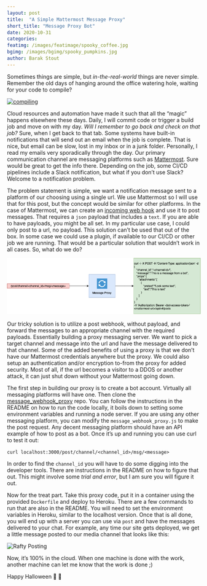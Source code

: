```yaml
---
layout: post
title:  "A Simple Mattermost Message Proxy"
short_title: "Message Proxy Bot"
date: 2020-10-31
categories:
featimg: /images/featimage/spooky_coffee.jpg
bgimg: /images/bgimg/spooky_pumpkins.jpg
author: Barak Stout
---
```


Sometimes things are simple, but *in-the-real-world* things are never simple. Remember the old days of hanging around the office watering hole, waiting for your code to compile?

[![compiling](https://imgs.xkcd.com/comics/compiling.png)](https://xkcd.com/303/)

Cloud resources and automation have made it such that all the “magic” happens elsewhere these days. Daily, I will commit code or trigger a build job and move on with my day. *Will I remember to go back and check on that job?* Sure, when I get back to that tab. Some systems have built-in notifications that will send out an email when the job is complete. That is nice, but email can be slow, lost in my inbox or in a junk folder. Personally, I read my emails very sporadically through the day. Our primary communication channel are messaging platforms such as [Mattermost](https://mattermost.com/). Sure would be great to get the info there. Depending on the job, some CI/CD pipelines include a Slack notification, but what if you don’t use Slack? Welcome to a notification problem.

The problem statement is simple, we want a notification message sent to a platform of our choosing using a single url.  We use Mattermost so I will use that for this post, but the concept would be similar for other platforms. In the case of Mattermost, we can create an [incoming web hook](https://docs.mattermost.com/developer/webhooks-incoming.html) and use it to post messages. That  requires a `json` payload that includes a `text`. If you are able to have payloads, you might be all set. In my particular use case, I could only post to a url, no payload. This solution can’t be used that out of the box. In some case we could use a plugin, if available to our CI/CD or other job we are running. That would be a particular solution that wouldn’t work in all cases. So, what do we do?

![Message Proxy](https://raw.githubusercontent.com/raft-tech/message_webhook_proxy/master/diagrams/message_proxy_diagram.png)

Our tricky solution is to utilize a post webhook, without payload, and forward the messages to an appropriate channel with the required payloads. Essentially building a proxy messaging server. We want to pick a target channel and message into the url and have the message delivered to that channel. Some of the added benefits of using a proxy is that we don’t have our Mattermost credentials anywhere but the proxy. We could also setup an authentication and/or encryption to-from the proxy for added security. Most of all, if the url becomes a visitor to a DDOS or another attack, it can just shut down without your Mattermost going down.

The first step in building our proxy is to create a bot account. Virtually all messaging platforms will have one. Then clone the [message_webhook_proxy](https://github.com/raft-tech/message_webhook_proxy) repo. You can follow the instructions in the README on how to run the code locally, it boils down to setting some environment variables and running a node server.
If you are using any other messaging platform, you can modify the `message_webhook_proxy.js` to make the post request. Any decent messaging platform should have an API example of how to post as a bot. Once it’s up and running you can use curl to test it out:

```
curl localhost:3000/post/channel/<channel_id>/msg/<message>
```

In order to find the `channel_id` you will have to do some digging into the developer tools. There are instructions in the README on how to figure that out. This might involve some *trial and error*, but I am sure you will figure it out.

Now for the treat part. Take this proxy code, put it in a container using the provided `Dockerfile` and deploy to Heroku. There are a few commands to run that are also in the README. You will need to set the environment variables in Heroku, similar to the localhost version. Once that is all done, you will end up with a server you can use via `post` and have the messages delivered to your chat. For example, any time our site gets deployed, we get a little message posted to our media channel that looks like this:

![Rafty Posting](/images/rafty_post/rafty_posting_updates.png)

Now, it’s 100% in the cloud. When one machine is done with the work, another machine can let me know that the work is done ;)

Happy Halloween :ghost: :jack_o_lantern:
